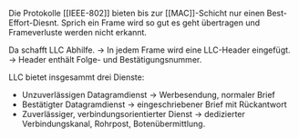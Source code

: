 Die Protokolle [[IEEE-802]] bieten bis zur [[MAC]]-Schicht nur einen Best-Effort-Diesnt. Sprich ein Frame wird so gut es geht übertragen und Frameverluste werden nicht erkannt.

Da schafft LLC Abhilfe.
-> In jedem Frame wird eine LLC-Header eingefügt.
-> Header enthält Folge- und Bestätigungsnummer.


LLC bietet insgesammt drei Dienste:
- Unzuverlässigen Datagramdienst -> Werbesendung, normaler Brief
- Bestätigter Datagramdienst -> eingeschriebener Brief mit Rückantwort
- Zuverlässiger, verbindungsorientierter Dienst -> dedizierter Verbindungskanal, Rohrpost, Botenübermittlung.

